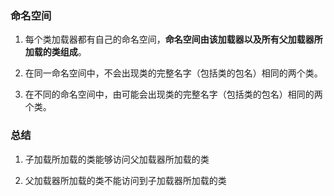 ### 命名空间

1. 每个类加载器都有自己的命名空间，**命名空间由该加载器以及所有父加载器所加载的类组成**。

2. 在同一命名空间中，不会出现类的完整名字（包括类的包名）相同的两个类。

3. 在不同的命名空间中，由可能会出现类的完整名字（包括类的包名）相同的两个类。

### 总结
1. 子加载所加载的类能够访问父加载器所加载的类

2. 父加载器所加载的类不能访问到子加载器所加载的类
